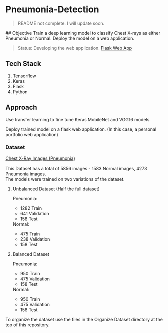# Pneumonia-Detection  
<blockquote>
  README not complete. I will update soon.
  </blockquote>
## Objective
Train a deep learning model to classify Chest X-rays as either Pneumonia or Normal. Deploy the model on a web application.   

<blockquote>Status: Developing the web application. <a href='https://github.com/runo-hr/Flask'> Flask Web App </a> </blockquote>  

## Tech Stack  
1. Tensorflow  
2. Keras  
3. Flask  
4. Python  

## Approach  
Use transfer learning to fine tune Keras MobileNet and VGG16 models.  

Deploy trained model on a flask web application. (In this case, a personal portfolio web application)  

### Dataset  
<a href='https://www.kaggle.com/paultimothymooney/chest-xray-pneumonia '> Chest X-Ray Images (Pneumonia) </a>  

This Dataset has a total of 5856 images - 1583 Normal images, 4273 Pneumonia images.  
The models were trained on two variations of the dataset.  
<ol>
  <li> Unbalanced Dataset (Half the full dataset) </li>
  <p> 
    Pneumonia:
      <ul>
        <li> 1282 Train </li>
        <li> 641  Validation </li>
        <li> 158  Test</li>
       </ul>
    Normal:
      <ul>
        <li> 475 Train </li>
        <li> 238 Validation </li>
        <li> 158 Test</li>
      </ul>
  </p>
   
  <li> Balanced Dataset  </li>
  <p> 
    Pneumonia:
      <ul>
        <li> 950  Train </li>
        <li> 475  Validation </li>
        <li> 158  Test</li>
       </ul>
    Normal:
      <ul>
        <li> 950 Train </li>
        <li> 475 Validation </li>
        <li> 158 Test</li>
      </ul>
  </p>
</ol>

To organize the dataset use the files in the Organize Dataset directory at the top of this repository.  

